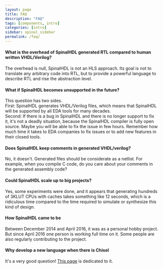 ```yaml
---
layout: page
title: FAQ
description: "FAQ"
tags: [components, intro]
categories: [intro]
sidebar: spinal_sidebar
permalink: /faq/
---
```


#### What is the overhead of SpinalHDL generated RTL compared to human written VHDL/Verilog?
The overhead is null, SpinalHDL is not an HLS approach. Its goal is not to translate any arbitrary code into RTL, but to provide a powerful language to describe RTL and rise the abstraction level.

#### What if SpinalHDL becomes unsupported in the future?
This question has two sides. <br>
First: SpinalHDL generates VHDL/Verilog files, which means that SpinalHDL will be supported by all EDA tools for many decades.<br>
Second: If there is a bug in SpinalHDL and there is no longer support to fix it, it's not a deadly situation, because the SpinalHDL compiler is fully open source. Maybe you will be able to fix the issue in few hours. Remember how much time it takes to EDA companies to fix issues or to add new features in their closed tools.

#### Does SpinalHDL keep comments in generated VHDL/verilog?
No, it doesn't. Generated files should be considerate as a netlist. For example, when you compile C code, do you care about your comments in the generated assembly code?

#### Could SpinalHDL scale up to big projects?
Yes, some experiments were done, and it appears that generating hundreds of 3KLUT CPUs with caches takes something like 12 seconds, which is a ridiculous time compared to the time required to simulate or synthesize this kind of design.

#### How SpinalHDL came to be
Between December 2014 and April 2016, it was as a personal hobby project. But since April 2016 one person is working full time on it. Some people are also regularly contributing to the project.

#### Why develop a new language when there is Chisel
It's a very good question! [This page](/SpinalDoc/chisel/) is dedicated to it.
